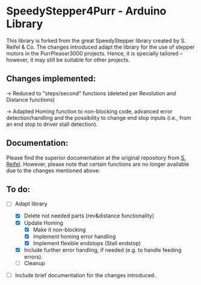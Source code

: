 # SpeedyStepper4Purr - Arduino Library

This library is forked from the great SpeedyStepper library created by S. Reifel & Co. The changes introduced adapt the library for the use of stepper motors in the PurrPleaser3000 projects. Hence, it is specially tailored – however, it may still be suitable for other projects.

## Changes implemented:
→ Reduced to "steps/second" functions (deleted per Revolution and Distance functions)

→ Adapted Homing function to non-blocking code, advanced error detection/handling and the possibility to change end stop inputs (i.e., from an end stop to driver stall detection).

## Documentation:
Please find the superior documentation at the original repository from [S. Reifel](https://github.com/Stan-Reifel/SpeedyStepper). However, please note that certain functions are no longer available due to the changes mentioned above.

## To do:
- [ ] Adapt library
	- [x] Delete not needed parts (rev&distance functionality)
	- [x] Update Homing 
		- [x] Make it non-blocking
		- [x] Implement homing error handling
		- [x] Implement flexible endstops (Stall endstop)
	- [x] Include further error handling, if needed (e.g. to handle feeding errors).
  	- [ ] Cleanup
- [ ] Include brief documentation for the changes introduced.


